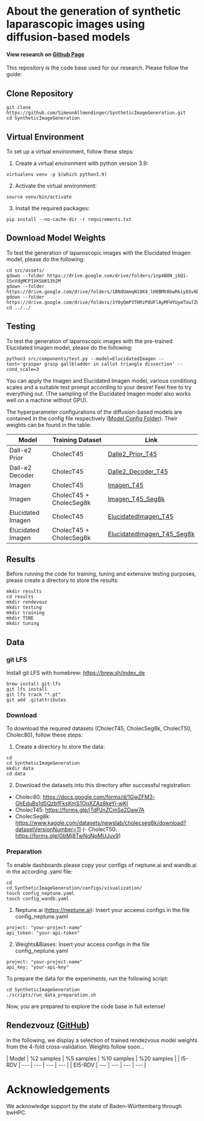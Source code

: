 <link href="./docs/style.css" rel="stylesheet"/>

# About the generation of synthetic laparascopic images using diffusion-based models

#### View research on [Github Page](https://simeonallmendinger.github.io/SyntheticImageGeneration//)

<div class="row"></div>

This repository is the code base used for our research. Please follow the guide:

## Clone Repository

```
git clone https://github.com/SimeonAllmendinger/SyntheticImageGeneration.git
cd SyntheticImageGeneration
```

## Virtual Environment
To set up a virtual environment, follow these steps:
1. Create a virtual environment with python version 3.9:

```
virtualenv venv -p $(which python3.9)
```

2. Activate the virtual environment:

```
source venv/bin/activate
```

3. Install the required packages:

```
pip install --no-cache-dir -r requirements.txt
```

## Download Model Weights
To test the generation of laparoscopic images with the Elucidated Imagen model, please do the following:
```
cd src/assets/
gdown --folder https://drive.google.com/drive/folders/1np4BON_jbQ1-15nVdgMCP1VKSbKS3h2M
gdown --folder https://drive.google.com/drive/folders/1BNdUmmqN18K4_lH0BMk0bwRkiy8Sv6D-
gdown --folder https://drive.google.com/drive/folders/1Y0yQmP3THRzP8UFlAyMFHYUymTUu7ZUu
cd ../../
```

## Testing
To test the generation of laparoscopic images with the pre-trained Elucidated Imagen model, please do the following:
```
python3 src/components/test.py --model=ElucidatedImagen --text='grasper grasp gallbladder in callot triangle dissection' --cond_scale=3
```

You can apply the Imagen and Elucidated Imagen model, various conditiong scales and a suitable text prompt according to your desire! Feel free to try everything out. (The sampling of the Elucidated Imagen model also works well on a machine without GPU).

The hyperparameter configurations of the diffusion-based models are contained in the config file respectively ([Model Config Folder](https://github.com/SimeonAllmendinger/SyntheticImageGeneration/tree/main/configs/models)). Their weights can be found in the table:

| Model             | Training Dataset          |    Link                           |
| ---               | ---                       | ---                               |
| Dall-e2 Prior     | CholecT45                 |  [Dalle2_Prior_T45](https://drive.google.com/file/d/17hUYgOPMuIA7twX7IcWAjlMAdwkTPPVo/view?usp=share_link)  |
| Dall-e2 Decoder   | CholecT45                 |  [Dalle2_Decoder_T45](https://drive.google.com/file/d/1zy2oiSGlXTxPtjIbM1_QV1_Qi8f3QgZK/view?usp=share_link)  |
| Imagen            | CholecT45                 |  [Imagen_T45](https://drive.google.com/file/d/1Nk_Pskv5lphDzERDPyaafyl4Hf_597S0/view?usp=share_link)  |
| Imagen            | CholecT45 + CholecSeg8k   |  [Imagen_T45_Seg8k](https://drive.google.com/file/d/1myQYlwYWlmnxIvJHkI_tSAQ2yQuXIk7j/view?usp=share_link)  |
| Elucidated Imagen | CholecT45                 |  [ElucidatedImagen_T45](https://drive.google.com/file/d/1RVHM3jzsMtqRNwuyU2Wi9RExtIYlwDVp/view?usp=share_link)  |
| Elucidated Imagen | CholecT45 + CholecSeg8k   |  [ElucidatedImagen_T45_Seg8k](https://drive.google.com/file/d/1EdFsQB0RYvVUvonan16RKgIzDoSr3NiK/view?usp=share_link)  |


## Results
Before running the code for training, tuning and extensive testing purposes, please create a directory to store the results:

```
mkdir results
cd results
mkdir rendevouz
mkdir testing
mkdir training
mkdir TSNE
mkdir tuning
```

## Data
### git LFS

Install git LFS with homebrew: https://brew.sh/index_de
```
brew install git-lfs
git lfs install
git lfs track "*.pt"
git add .gitattributes
```

### Download
To download the required datasets (CholecT45, CholecSeg8k, CholecT50, Cholec80), follow these steps:
1. Create a directory to store the data:

```
cd
cd SyntheticImageGeneration
mkdir data
cd data
```

2. Download the datasets into this directory after successful registration: 
-   Cholec80: https://docs.google.com/forms/d/1GwZFM3-GhEduBs1d5QzbfFksKmS1OqXZAz8keYi-wKI
-   CholecT45: https://forms.gle/jTdPJnZCmSe2Daw7A
-   CholecSeg8k: https://www.kaggle.com/datasets/newslab/cholecseg8k/download?datasetVersionNumber=11
(-   CholecT50: https://forms.gle/GbMj8TwNoNpMUJuv9)

### Preparation
To enable dashboards please copy your configs of neptune.ai and wandb.ai in the according .yaml file:

```
cd
cd SyntheticImageGeneration/configs/visualization/
touch config_neptune.yaml
touch config_wandb.yaml
```

1. Neptune.ai (https://neptune.ai):
Insert your acceess configs in the file config_neptune.yaml 
```
project: "your-project-name" 
api_token: "your-api-token"
```
2. Weights&Biases:
Insert your access configs in the file config_neptune.yaml 
```
project: "your-project-name" 
api_key: "your-api-key"
```

To prepare the data for the experiments, run the following script:
```
cd SyntheticImageGeneration
./scripts/run_data_preparation.sh
```

Now, you are prepared to explore the code base in full extense!


## Rendezvouz ([GitHub](https://github.com/CAMMA-public/rendezvous))

In the following, we display a selection of trained rendezvous model weights from the 4-fold cross-validation. Weights follow soon...

| Model   | %2 samples | %5 samples  | %10 samples | %20 samples |
| I5-RDV  | --- | --- | --- | --- |
| EI5-RDV | --- | --- | --- | --- |



# Acknowledgements

We acknowledge support by the state of Baden-Württemberg through bwHPC.